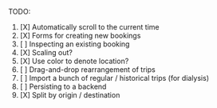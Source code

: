 TODO:

1. [X] Automatically scroll to the current time
2. [X] Forms for creating new bookings
3. [ ] Inspecting an existing booking
4. [X] Scaling out?
5. [X] Use color to denote location?
6. [ ] Drag-and-drop rearrangement of trips
7. [ ] Import a bunch of regular / historical trips (for dialysis)
8. [ ] Persisting to a backend
9. [X] Split by origin / destination
